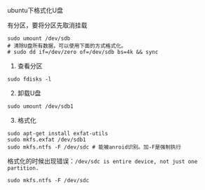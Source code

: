 ubuntu下格式化U盘

有分区，要将分区先取消挂载
```shell
sudo umount /dev/sdb
# 清除U盘所有数据，可以使用下面的方式格式化。
# sudo dd if=/dev/zero of=/dev/sdb bs=4k && sync
```

1. 查看分区
```shell
sudo fdisks -l
```
2. 卸载U盘
```shell
sudo umount /dev/sdb1
```
3. 格式化
```shell
sudo apt-get install exfat-utils
sudo mkfs.exfat /dev/sdb1
sudo mkfs.ntfs -F /dev/sdc # 能被anroid识别。加-F是强制执行
```

格式化的时候出现错误：`/dev/sdc is entire device, not just one partition.`
```shell
sudo mkfs.ntfs -F /dev/sdc 
```

